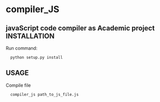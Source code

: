 # compiler_JS
javaScript code compiler as Academic project
INSTALLATION
------------
Run command:

      python setup.py install

USAGE
------------
Compile file

      compiler_js path_to_js_file.js